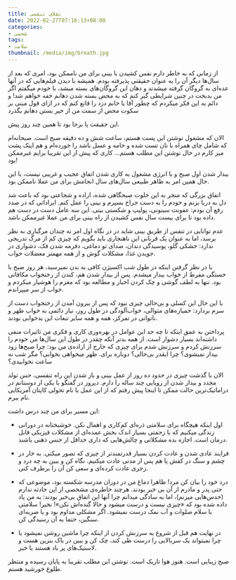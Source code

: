 ```yaml
---
title: تقلای تنفسی
date: 2022-02-27T07:16:13+08:00
categories: 
- شخصی
tags:
- سلامت
thumbnail: /media/img/breath.jpg
---
```


از زمانی که به خاطر دارم نفس کشیدن با بینی برای من ناممکن بود، امری که بعد از سال‌ها دیگر آن را به عنوان حقیقتی پذیرفته بودم. همیشه با دیدن فیلم‌هایی که در آنها عده‌ای به گروگان گرفته میشدند و دهان این گروگان‌های بسته میشد، با خودم میگفتم اگر من بدبخت در چنین شرایطی گیر کنم که به محض بسته شدن دهانم خفه خواهم شد! و دائم به این فکر میکردم که چطور آقا یا خانم دزد را قانع کنم که در ازای قول مبنی بر سکوت محض از سمت من از خیر بستن دهانم بگذرد

این حقیقت پا برجا بود تا همین چند روز پیش.

الان که مشغول نوشتن این پست هستم، ساعت شش و ده دقیقه صبح است. صبحانه‌ام که شامل چای همراه با نان تست شده و خامه و عسل باشد را خورده‌ام و هم اینک پشت میز کارم در حال نوشتن این مطلب هستم... کاری که پیش از این تقریبا برایم غیرممکن بود!

بیدار شدن اول صبح و با انرژی مشغول به کاری شدن اتفاق عجیب و غریبی نیست، با این حال همین امر به ظاهر طبیعی سال‌های سال انجامش برای من عملا ناممکن بود.

اتفاق بزرگی که منجر به این خلوت صبحگاهی شده، اراده و شجاعتی بود که باعث شد دل به دریا بزنم و خودم را به دست جراح بسپرم و بینی را عمل کنم. ایراداتی که در صدد رفع آن بودم: عفونت سینونی، پولیپ و شکستی بینی. این سه عامل دست در دست هم داده بود تا برای بیست سال نفس کشیدن از راه بینی برای من عملا غیرممکن باشد.

عدم توانایی در تنفس از طریق بینی شاید در در نگاه اول امر نه چندان مرگباری به نظر برسد، اما به عنوان یک قربانی این ناهنجاری باید بگویم که چیزی کم از مرگ تدریجی ندارد: خشکی گلو، پوسیدگی دندان، صدای تو دماغی، دفرمه شدن فک، دشواری در جویدن غذا، مشکلات گوش و از همه مهمتر معضلات خواب.

با در نظر گرفتن اینکه در طول شب اکسیژن کافی به بدن نمیرسید، هر روز صبح با خستگی مفرط از خواب بیدار میشدم. پس از بیدار شدن هم، کندن از رختخواب مکافاتی بود. تنها به لطف گوشی و چک کردن اخبار و مطالعه بود که مغزم را هوشیار میکردم و خواب از سر میپراندم.

با این حال این کسلی و بی‌حالی چیزی نبود که پس از بیرون آمدن از رختخواب دست از سرم بردارد: خمیازه‌های متوالی، خواب‌آلودگی در طول روز، نیاز دائمی به خواب ظهر و ناتوانی در تمرکز، همه و همه سایر تبعات این بدخوابی بودند.

پرداختن به عمق اینکه تا چه حد این عوامل در بهره‌وری کاری و فکری من تاثیرات منفی داشته‌اند بسیار دشوار است. از همه بدتر آنکه چقدر در طول این سال‌ها من خودم را سرزنش کردم و سرزنش شدم برای چیزی که خارج از اراده‌ی من بود: چرا صبح‌ها زود بیدار نمیشوی؟ چرا ایقدر بی‌حالی؟ دوباره برای. ظهر میخواهی بخوابی؟ مگر شب نه ساعت نخوابیدی؟

 الان با گذشت چیزی در حدود ده روز از عمل بینی و باز شدن این راه تنفسی، حس تولد مجدد و بیدار شدن از رویایی چند ساله را دارم. دیروز در گفتگو با یکی از دوستانم در دراماتیک‌ترین حالت ممکن تا اینجا پیش رفتم که از این عمل با نام تحولی کاپتان آمریکایی نام ببرم.

این مسیر برای من چند درس داشت:

- اول اینکه هیچگاه برای سلامتی ذره‌ای کم‌کاری و اهمال نکن. خوشبختانه در دورانی زندگی میکنیم که با زحمتی بسیار اندک بخش عمده‌ای از مشکلات فیزیکی قابل درمان است. اجازه بده مشکلاتی و چالش‌هایی که داری حداقل از جنس ذهنی باشند.

- فرایند عادی شدن و عادت کردن بسیار قدرتمندتر از چیزی که تصور میکنی. به خار در چشم و سنگ در کفش پا هم پس از مدتی عادت میکنیم. نگاه کن و ببین به چه درد و زجری عادت کرده‌ای و سعی کن آن را برطرف کنی.

- درد خود را بیان کن مرد! ظاهرا دماغ من در دوران مدرسه شکسته بود، موضوعی که حتی پدر و مادرم از آن بی خبر بودند. هرچند خاطره‌ی مشخصی از این حادثه ندارم (حدس‌هایی میزنم)، اما به سادگی میدانم چرا آنها این اتفاق بی‌خبر بودند: به من یاد داده شده بود که «چیزی نیست و درست میشود و حالا گنده‌اش نکن»! نخیر! سلامتی با سلام صلوات و آب نمک درست نمیشود. اگر مشکلی مداوم بود و یا ضربه‌ای سنگین، حتما به آن رسیدگی کن.

- در نهایت هم قبل از شروع به سرزنش کردن از اینکه چرا ماشین روشن نمیشود یا چرا نمیتواند یک سربالایی را درست طی کند، چک کن و ببین در باک بنزین هست و لاستیک‌های پر باد هستند یا خیر.

صبح زیبایی است. هنوز هوا تاریک است. نوشتن این مطلب تقریبا به پایان رسیده و منتظر طلوع خورشید هستم.
